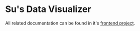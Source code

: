 # Su's Data Visualizer

All related documentation can be found in it's [frontend project](https://github.com/Gfast2/dataVisualizer_frontend_demo).